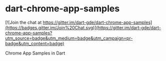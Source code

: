 dart-chrome-app-samples
=======================

[![Join the chat at https://gitter.im/dart-gde/dart-chrome-app-samples](https://badges.gitter.im/Join%20Chat.svg)](https://gitter.im/dart-gde/dart-chrome-app-samples?utm_source=badge&utm_medium=badge&utm_campaign=pr-badge&utm_content=badge)

Chrome App Samples in Dart
